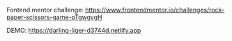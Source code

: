 Fontend mentor challenge: 
https://www.frontendmentor.io/challenges/rock-paper-scissors-game-pTgwgvgH

DEMO: https://darling-liger-d3744d.netlify.app
